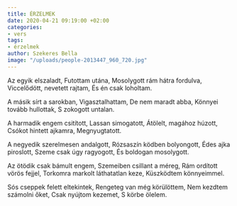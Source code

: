 ```yaml
---
title: ÉRZELMEK
date: 2020-04-21 09:19:00 +02:00
categories:
- vers
tags:
- érzelmek
author: Szekeres Bella
image: "/uploads/people-2013447_960_720.jpg"
---
```


Az egyik elszaladt,
Futottam utána,
Mosolygott rám hátra fordulva,
Viccelődött, nevetett rajtam,
És én csak loholtam.


A másik sírt a sarokban,
Vigasztalhattam,
De nem maradt abba,
Könnyei tovább hullottak,
S zokogott untalan.


A harmadik engem csitított,
Lassan simogatott,
Átölelt, magához húzott,
Csókot hintett ajkamra,
Megnyugtatott.


A negyedik szerelmesen andalgott,
Rózsaszín ködben bolyongott,
Édes ajka piroslott,
Szeme csak úgy ragyogott,
És boldogan mosolygott.


Az ötödik csak bámult engem,
Szemeiben csillant a méreg,
Rám ordított vörös fejjel,
Torkomra markolt láthatatlan keze,
Küszködtem könnyeimmel.


Sós cseppek felett eltekintek,
Rengeteg van még körülöttem,
Nem kezdtem számolni őket,
Csak nyújtom kezemet,
S körbe ölelem. 
